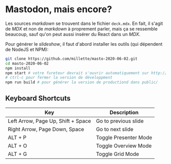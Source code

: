 # Mastodon, mais encore?

Les sources *markdown* se trouvent dans le fichier `deck.mdx`. En fait, il s'agit de *MDX* et non de *markdown* à proprement parler, mais ça se ressemble beaucoup, sauf qu'on peut aussi insérer du React dans un *MDX*.

Pour générer le *slideshow*, il faut d'abord installer les outils (qui dépendent de NodeJS et NPM):

```sh
git clone https://github.com/millette/masto-2020-06-02.git
cd masto-2020-06-02
npm install
npm start # votre fureteur devrait s'ouvrir automatiquement sur http://localhost:8040/
# ctrl-c pour fermer la version de développment
npm run build # pour générer la version de productiond dans public/
```

## Keyboard Shortcuts

| Key      | Description                                    |
| -------- | ---------------------------------------------- |
| Left Arrow, Page Up, Shift + Space | Go to previous slide |
| Right Arrow, Page Down, Space | Go to next slide          |
| ALT + P  | Toggle Presenter Mode                          |
| ALT + O  | Toggle Overview Mode                           |
| ALT + G  | Toggle Grid Mode                               |

